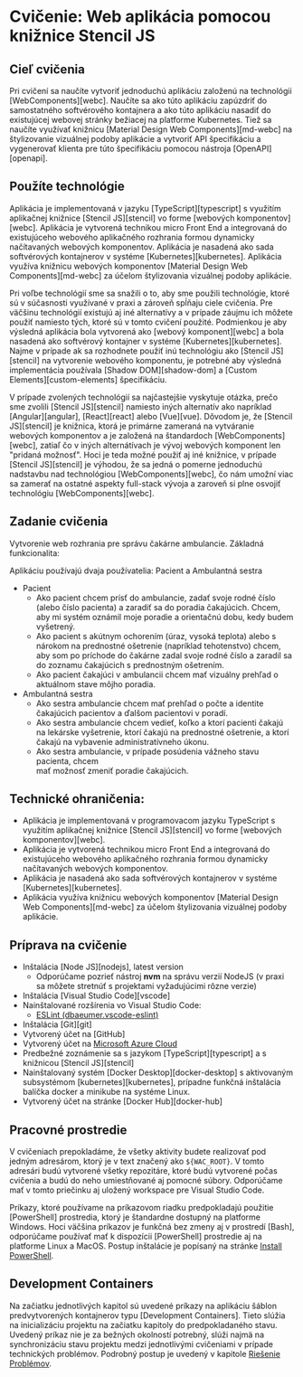 # Cvičenie: Web aplikácia pomocou knižnice Stencil JS

## <a name="ciel"></a>Cieľ cvičenia

Pri cvičení sa naučíte vytvoriť jednoduchú aplikáciu založenú na technológii [WebComponents][webc].
Naučíte sa ako túto aplikáciu zapúzdriť do samostatného softvérového kontajnera a ako túto aplikáciu
nasadiť do existujúcej webovej stránky bežiacej na platforme Kubernetes. Tiež sa naučíte využívať
knižnicu [Material Design Web Components][md-webc] na štylizovanie vizuálnej podoby aplikácie a vytvoriť
API špecifikáciu a vygenerovať klienta pre túto špecifikáciu pomocou nástroja [OpenAPI][openapi].

## Použíte technológie

Aplikácia je implementovaná v jazyku [TypeScript][typescript] s využitím aplikačnej knižnice [Stencil JS][stencil] 
vo forme [webových komponentov][webc]. Aplikácia je vytvorená technikou micro Front End a integrovaná do existujúceho 
webového aplikačného rozhrania formou dynamicky načítavaných webových komponentov. Aplikácia je nasadená ako sada
softvérových kontajnerov v systéme [Kubernetes][kubernetes]. Aplikácia využíva knižnicu webových komponentov
[Material Design Web Components][md-webc] za účelom štylizovania vizuálnej podoby aplikácie.

Pri voľbe technológií sme sa snažili o to, aby sme použili technológie, ktoré sú v súčasnosti využívané v praxi
a zároveň spĺňaju ciele cvičenia. Pre väčšinu technológií existujú aj iné alternatívy a v prípade záujmu ich
môžete použiť namiesto tých, ktoré sú v tomto cvičení použité. Podmienkou je aby výsledná aplikácia bola vytvorená
ako [webový komponent][webc] a bola nasadená ako softvérový kontajner v systéme [Kubernetes][kubernetes]. Najme v prípade
ak sa rozhodnete použiť inú technológiu ako [Stencil JS][stencil] na vytvorenie webového komponentu, je potrebné aby výsledná
implementácia používala [Shadow DOM][shadow-dom] a [Custom Elements][custom-elements] špecifikáciu.

V prípade zvolených technológií sa najčastejšie vyskytuje otázka, prečo sme zvolili [Stencil JS][stencil] namiesto
iných alternatív ako napríklad [Angular][angular], [React][react] alebo [Vue][vue]. Dôvodom je, že [Stencil JS][stencil]
je knižnica, ktorá je primárne zameraná na vytváranie webových komponentov a je založená na štandardoch [WebComponents][webc],
zatiaľ čo v iných alternátívach je vývoj webových komponent len "pridaná možnosť".
Hoci je teda možné použiť aj iné knižnice, v prípade [Stencil JS][stencil] je výhodou,
že sa jedná o pomerne jednoduchú nadstavbu nad technológiou [WebComponents][webc], čo nám umožní viac sa zamerať na ostatné 
aspekty full-stack vývoja a zaroveň si plne osvojiť technológiu [WebComponents][webc].

## <a name="zadanie"></a>Zadanie cvičenia

Vytvorenie web rozhrania pre správu čakárne ambulancie. Základná funkcionalita:

Aplikáciu používajú dvaja používatelia: Pacient a Ambulantná sestra

* Pacient
  * Ako pacient chcem prísť do ambulancie, zadať svoje rodné číslo (alebo číslo
  pacienta) a zaradiť sa do poradia čakajúcich. Chcem, aby mi systém oznámil
  moje poradie a orientačnú dobu, kedy budem vyšetrený.
  * Ako pacient s akútnym ochorením (úraz, vysoká teplota) alebo s nárokom
  na prednostné ošetrenie (napríklad tehotenstvo) chcem, aby som po príchode do
  čakárne zadal svoje rodné číslo a zaradil sa do zoznamu čakajúcich s prednostným
  ošetrením.
  * Ako pacient čakajúci v ambulancii chcem mať vizuálny prehľad o aktuálnom
  stave môjho poradia.
* Ambulantná sestra
  * Ako sestra ambulancie chcem mať prehľad o počte a identite čakajúcich pacientov a ďalšom pacientovi v poradí.
  * Ako sestra ambulancie chcem vedieť, koľko a ktorí pacienti čakajú na lekárske
   vyšetrenie, ktorí čakajú na prednostné ošetrenie, a ktorí čakajú na vybavenie
    administratívneho úkonu.
  * Ako sestra ambulancie, v prípade posúdenia vážneho stavu pacienta, chcem  
  mať možnosť zmeniť poradie čakajúcich.

## Technické ohraničenia:

* Aplikácia je implementovaná v programovacom jazyku TypeScript s využitím
  aplikačnej knižnice [Stencil JS][stencil] vo forme [webových komponentov][webc].
* Aplikácia je vytvorená technikou micro Front End a integrovaná do existujúceho
  webového aplikačného rozhrania formou dynamicky načítavaných webových komponentov.
* Aplikácia je nasadená ako sada softvérových kontajnerov v systéme
  [Kubernetes][kubernetes].
* Aplikácia využíva knižnicu webových komponentov [Material Design Web Components][md-webc] za účelom štylizovania vizuálnej podoby aplikácie.

## <a name="priprava"></a>Príprava na cvičenie

* Inštalácia [Node JS][nodejs], latest version
  * Odporúčame pozrieť nástroj **nvm** na správu verzií NodeJS (v praxi sa môžete stretnúť s projektami vyžadujúcimi rôzne verzie)
* Inštalácia [Visual Studio Code][vscode]
* Nainštalované rozšírenia vo Visual Studio Code:
  * [ESLint (dbaeumer.vscode-eslint)](https://marketplace.visualstudio.com/items?itemName=dbaeumer.vscode-eslint)
* Inštalácia [Git][git]
* Vytvorený účet na [GitHub]
* Vytvorený účet na [Microsoft Azure Cloud](https://azure.microsoft.com/en-us/free/students/)
* Predbežné zoznámenie sa s jazykom [TypeScript][typescript]
  a s knižnicou [Stencil JS][stencil]
* Nainštalovaný systém [Docker Desktop][docker-desktop] s aktivovaným subsystémom [kubernetes][kubernetes], prípadne funkčná inštalácia balíčka docker a minikube na systéme Linux.
* Vytvorený účet na stránke [Docker Hub][docker-hub]

## Pracovné prostredie

V cvičeniach prepokladáme, že všetky aktivity budete realizovať pod jedným adresárom, ktorý je v text značený ako `${WAC_ROOT}`. V tomto adresári budú vytvorené všetky repozitáre, ktoré budú vytvorené počas cvičenia a budú do neho umiestňované aj pomocné súbory. Odporúčame mať v tomto priečinku aj uložený workspace pre Visual Studio Code.

Príkazy, ktoré používame na príkazovom riadku predpokladajú použitie [PowerShell] prostredia, ktorý je štandardne dostupný na platforme Windows. Hoci väčšina príkazov je funkčná bez zmeny aj v prostredí [Bash], odporúčame používať mať k dispozícii [PowerShell] prostredie aj na platforme Linux a MacOS. Postup inštalácie je popísaný na stránke [Install PowerShell](https://learn.microsoft.com/en-us/powershell/scripting/install/installing-powershell).

## Development Containers

Na začiatku jednotlivých kapitol sú uvedené príkazy na aplikáciu šáblon predvytvorených kontajnerov typu [Development Containers]. Tieto slúžia na inicializáciu projektu na začiatku kapitoly do predpokladaného stavu. Uvedený príkaz nie je za bežných okolností potrebný, slúži najmä na synchronizáciu stavu projektu medzi jednotlivými cvičeniami v prípade technických problémov. Podrobný postup je uvedený v kapitole [Riešenie Problémov](../99.Problems-Resolutions/01.development-containers.md).